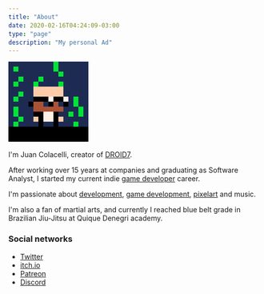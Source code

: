 ```yaml
---
title: "About"
date: 2020-02-16T04:24:09-03:00
type: "page"
description: "My personal Ad"
---
```


![JC](jc.png)

I'm Juan Colacelli, creator of [DROID7](https://juancolacelli.itch.io/droid7).

After working over 15 years at companies and graduating as Software Analyst, I started my current indie [game developer](/tags/gamedev) career.

I'm passionate about [development](/tags/dev), [game development](/tags/gamedev), [pixelart](/tags/pixelart) and music.

I'm also a fan of martial arts, and currently I reached blue belt grade in Brazilian Jiu-Jitsu at Quique Denegri academy.

### Social networks

- [Twitter](https://twitter.com/juancolacelli)
- [itch.io](https://juancolacelli.itch.io)
- [Patreon](https://patreon.com/juancolacelli)
- [Discord](https://discord.gg/t7vd2NT)
